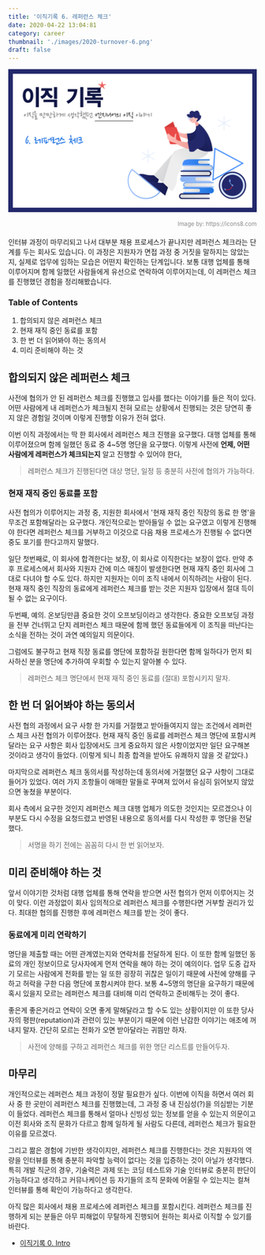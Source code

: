 ```yaml
---
title: '이직기록 6. 레퍼런스 체크'
date: 2020-04-22 13:04:81
category: career
thumbnail: './images/2020-turnover-6.png'
draft: false
---
```


![2020-turnover-6](./images/2020-turnover-6.png)

<div style="opacity: 0.5" align="right">
    <sup>Image by: <a>https://icons8.com</a></sup>
</div>

인터뷰 과정이 마무리되고 나서 대부분 채용 프로세스가 끝나지만 레퍼런스 체크라는 단계를 두는 회사도 있습니다. 이 과정은 지원자가 면접 과정 중 거짓을 말하지는 않았는지, 실제로 업무에 임하는 모습은 어떤지 확인하는 단계입니다. 보통 대행 업체를 통해 이루어지며 함께 일했던 사람들에게 유선으로 연락하여 이루어지는데, 이 레퍼런스 체크를 진행했던 경험을 정리해봤습니다.

### Table of Contents

1. 합의되지 않은 레퍼런스 체크
2. 현재 재직 중인 동료를 포함
3. 한 번 더 읽어봐야 하는 동의서
4. 미리 준비해야 하는 것

## 합의되지 않은 레퍼런스 체크

사전에 협의가 안 된 레퍼런스 체크를 진행했고 입사를 했다는 이야기를 들은 적이 있다. 어떤 사람에게 내 레퍼런스가 체크될지 전혀 모르는 상황에서 진행되는 것은 당연히 좋지 않은 경험일 것이며 이렇게 진행할 이유가 전혀 없다.

이번 이직 과정에서는 딱 한 회사에서 레퍼런스 체크 진행을 요구했다. 대행 업체를 통해 이루어졌으며 함께 일했던 동료 중 4~5명 명단을 요구했다. 이렇게 사전에 **언제, 어떤 사람에게 레퍼런스가 체크되는지** 알고 진행할 수 있어야 한다,

> 레퍼런스 체크가 진행된다면 대상 명단, 일정 등 충분히 사전에 협의가 가능하다.

### 현재 재직 중인 동료를 포함

사전 협의가 이루어지는 과정 중, 지원한 회사에서 '현재 재직 중인 직장의 동료 한 명'을 무조건 포함해달라는 요구했다. 개인적으로는 받아들일 수 없는 요구였고 이렇게 진행해야 한다면 레퍼런스 체크를 거부하고 이것으로 다음 채용 프로세스가 진행될 수 없다면 중도 포기를 한다고까지 말했다.

일단 첫번째로, 이 회사에 합격한다는 보장, 이 회사로 이직한다는 보장이 없다. 만약 추후 프로세스에서 회사와 지원자 간에 미스 매칭이 발생한다면 현재 재직 중인 회사에 그대로 다녀야 할 수도 있다. 하지만 지원자는 이미 조직 내에서 이직하려는 사람이 된다. 현재 재직 중인 직장의 동료에게 레퍼런스 체크를 받는 것은 지원자 입장에서 절대 득이 될 수 없는 요구이다.

두번째, 예의. 온보딩만큼 중요한 것이 오프보딩이라고 생각한다. 중요한 오프보딩 과정을 전부 건너뛰고 단지 레퍼런스 체크 때문에 함께 했던 동료들에게 이 조직을 떠난다는 소식을 전하는 것이 과연 예의일지 의문이다.

그럼에도 불구하고 현재 직장 동료를 명단에 포함하길 원한다면 함께 일하다가 먼저 퇴사하신 분을 명단에 추가하여 우회할 수 있는지 알아볼 수 있다.

> 레퍼런스 체크 명단에서 현재 재직 중인 동료를 (절대) 포함시키지 말자.

## 한 번 더 읽어봐야 하는 동의서

사전 협의 과정에서 요구 사항 한 가지를 거절했고 받아들여지지 않는 조건에서 레퍼런스 체크 사전 협의가 이루어졌다. 현재 재직 중인 동료를 레퍼런스 체크 명단에 포함시켜달라는 요구 사항은 회사 입장에서도 크게 중요하지 않은 사항이었지만 일단 요구해본 것이라고 생각이 들었다. (이렇게 되니 최종 합격을 받아도 유쾌하지 않을 것 같았다.)

마지막으로 레퍼런스 체크 동의서를 작성하는데 동의서에 거절했던 요구 사항이 그대로 들어가 있었다. 여러 가지 조항들이 애매한 말들로 꾸며져 있어서 유심히 읽어보지 않았으면 놓쳤을 부분이다.

회사 측에서 요구한 것인지 레퍼런스 체크 대행 업체가 의도한 것인지는 모르겠으나 이 부분도 다시 수정을 요청드렸고 반영된 내용으로 동의서를 다시 작성한 후 명단을 전달했다.

> 서명을 하기 전에는 꼼꼼히 다시 한 번 읽어보자.

## 미리 준비해야 하는 것

앞서 이야기한 것처럼 대행 업체를 통해 연락을 받으면 사전 협의가 먼저 이루어지는 것이 맞다. 이런 과정없이 회사 임의적으로 레퍼런스 체크를 수행한다면 거부할 권리가 있다. 최대한 협의를 진행한 후에 레퍼런스 체크를 받는 것이 좋다.

### 동료에게 미리 연락하기

명단을 제출할 때는 어떤 관계였는지와 연락처를 전달하게 된다. 이 또한 함께 일했던 동료의 개인 정보이므로 당사자에게 먼저 연락을 해야 하는 것이 예의이다. 업무 도중 갑자기 모르는 사람에게 전화를 받는 일 또한 굉장히 귀찮은 일이기 때문에 사전에 양해를 구하고 허락을 구한 다음 명단에 포함시켜야 한다. 보통 4~5명의 명단을 요구하기 때문에 혹시 있을지 모르는 레퍼런스 체크를 대비해 미리 연락하고 준비해두는 것이 좋다.

좋은게 좋은거라고 연락이 오면 좋게 말해달라고 할 수도 있는 상황이지만 이 또한 당사자의 평판(reputation)과 관련이 있는 부분이기 때문에 이런 난감한 이야기는 애초에 꺼내지 말자. 간단히 모르는 전화가 오면 받아달라는 귀띔만 하자.

> 사전에 양해를 구하고 레퍼런스 체크를 위한 명단 리스트를 만들어두자.

## 마무리

개인적으로는 레퍼런스 체크 과정이 정말 필요한가 싶다. 이번에 이직을 하면서 여러 회사 중 한 곳만이 레퍼런스 체크를 진행했는데, 그 과정 중 내 진심성(?)을 의심받는 기분이 들었다. 레퍼런스 체크를 통해서 얼마나 신빙성 있는 정보를 얻을 수 있는지 의문이고 이전 회사와 조직 문화가 다르고 함께 일하게 될 사람도 다른데, 레퍼런스 체크가 필요한 이유를 모르겠다.

그리고 짦은 경험에 기반한 생각이지만, 레퍼런스 체크를 진행한다는 것은 지원자의 역량을 인터뷰를 통해 충분히 파악할 능력이 없다는 것을 입증하는 것이 아닐가 생각했다. 특히 개발 직군의 경우, 기술력은 과제 또는 코딩 테스트와 기술 인터뷰로 충분히 판단이 가능하다고 생각하고 커뮤나케이션 등 자기들의 조직 문화에 어울릴 수 있는지는 컬쳐 인터뷰를 통해 확인이 가능하다고 생각한다.

아직 많은 회사에서 채용 프로세스에 레퍼런스 체크를 포함시킨다. 레퍼런스 체크를 진행하게 되는 분들은 아무 피해없이 무탈하게 진행되어 원하는 회사로 이직할 수 있기를 바란다.

- [이직기록 0. Intro](https://www.jbee.io/articles/career/%EC%9D%B4%EC%A7%81%EA%B8%B0%EB%A1%9D%200.%20Intro)